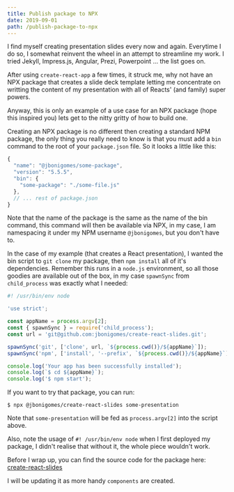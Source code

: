 ```yaml
---
title: Publish package to NPX
date: 2019-09-01
path: /publish-package-to-npx
---
```


I find myself creating presentation slides every now and again. Everytime I
do so, I somewhat reinvent the wheel in an attempt to streamline my work. I
tried Jekyll, Impress.js, Angular, Prezi, Powerpoint ... the list goes on.

After using `create-react-app` a few times, it struck me, why not have an NPX
package that creates a slide deck template letting me concentrate on writting
the content of my presentation with all of Reacts' (and family) super powers.

Anyway, this is only an example of a use case for an NPX package (hope this
inspired you) lets get to the nitty gritty of how to build one.

Creating an NPX package is no different then creating a standard NPM package,
the only thing you really need to know is that you must add a `bin` command to
the root of your `package.json` file. So it looks a little like this:

```javascript
{
  "name": "@jbonigomes/some-package",
  "version": "5.5.5",
  "bin": {
    "some-package": "./some-file.js"
  },
  // ... rest of package.json
}
```

Note that the name of the package is the same as the name of the bin command,
this command will then be available via NPX, in my case, I am namespacing it
under my NPM username `@jbonigomes`, but you don't have to.

In the case of my example (that creates a React presentation), I wanted the bin
script to `git clone` my package, then `npm install` all of it's dependencies.
Remember this runs in a `node.js` environment, so all those goodies are
available out of the box, in my case `spawnSync` from `child_process` was
exactly what I needed:

```javascript
#! /usr/bin/env node

'use strict';

const appName = process.argv[2];
const { spawnSync } = require('child_process');
const url = 'git@github.com:jbonigomes/create-react-slides.git';

spawnSync('git', ['clone', url, `${process.cwd()}/${appName}`]);
spawnSync('npm', ['install', '--prefix', `${process.cwd()}/${appName}`]);

console.log('Your app has been successfully installed');
console.log(`$ cd ${appName}`);
console.log('$ npm start');
```

If you want to try that package, you can run:

    $ npx @jbonigomes/create-react-slides some-presentation

Note that `some-presentation` will be fed as `process.argv[2]` into the script
above.

Also, note the usage of `#! /usr/bin/env node` when I first deployed my package,
I didn't realise that without it, the whole piece wouldn't work.

Before I wrap up, you can find the source code for the package here:
[create-react-slides](https://github.com/jbonigomes/create-react-slides)

I will be updating it as more handy `components` are created.
